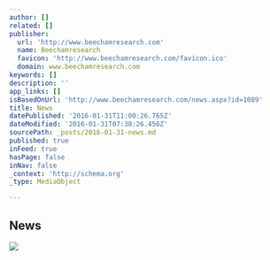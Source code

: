 ```yaml
---
author: []
related: []
publisher:
  url: 'http://www.beechamresearch.com'
  name: Beechamresearch
  favicon: 'http://www.beechamresearch.com/favicon.ico'
  domain: www.beechamresearch.com
keywords: []
description: ''
app_links: []
isBasedOnUrl: 'http://www.beechamresearch.com/news.aspx?id=1089'
title: News
datePublished: '2016-01-31T11:00:26.765Z'
dateModified: '2016-01-31T07:38:26.456Z'
sourcePath: _posts/2016-01-31-news.md
published: true
inFeed: true
hasPage: false
inNav: false
_context: 'http://schema.org'
_type: MediaObject

---
```

<article style=""><h1>News</h1><img src="http://www.beechamresearch.com/files/Partner-logo-5.jpg" /></article>